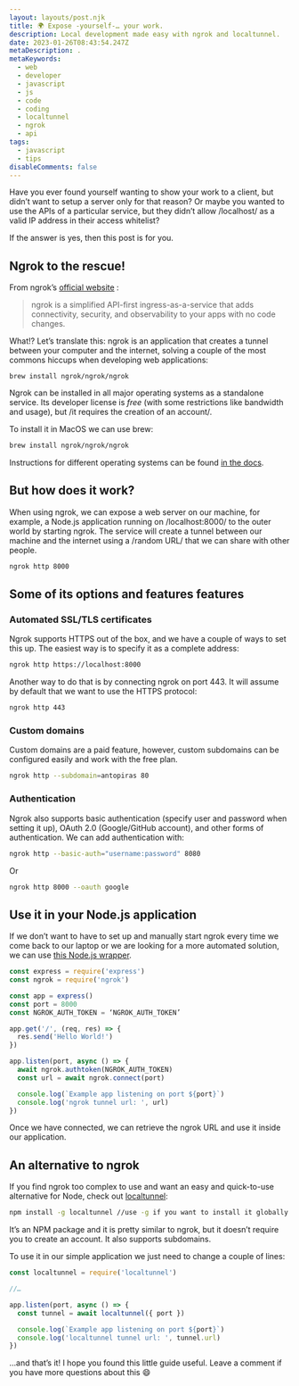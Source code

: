 ```yaml
---
layout: layouts/post.njk
title: 🌍 Expose -yourself-… your work.
description: Local development made easy with ngrok and localtunnel.
date: 2023-01-26T08:43:54.247Z
metaDescription: .
metaKeywords:
  - web
  - developer
  - javascript
  - js
  - code
  - coding
  - localtunnel
  - ngrok
  - api
tags:
  - javascript
  - tips
disableComments: false
---
```

Have you ever found yourself wanting to show your work to a client, but didn’t want to setup a server only for that reason? Or maybe you wanted to use the APIs of a particular service, but they didn’t allow /localhost/ as a valid IP address in their access whitelist?

If the answer is yes, then this post is for you.

## Ngrok to the rescue!

From ngrok’s [official website](https://ngrok.com) :

> ngrok is a simplified API-first ingress-as-a-service that adds connectivity, security, and observability to your apps with no code changes.

What!? Let’s translate this: ngrok is an application that creates a tunnel between your computer and the internet, solving a couple of the most commons hiccups when developing web applications:

```ba
brew install ngrok/ngrok/ngrok
```

Ngrok can be installed in all major operating systems as a standalone service. Its developer license is *free* (with some restrictions like bandwidth and usage), but /it requires the creation of an account/.

To install it in MacOS we can use brew:

```bash
brew install ngrok/ngrok/ngrok
```

Instructions for different operating systems can be found [in the docs](https://ngrok.com/docs/getting-started).

## But how does it work?

When using ngrok, we can expose a web server on our machine, for example, a Node.js application running on /localhost:8000/ to the outer world by starting ngrok. The service will create a tunnel between our machine and the internet using a /random URL/ that we can share with other people.

```bash
ngrok http 8000
```

## Some of its options and features features

### Automated SSL/TLS certificates

Ngrok supports HTTPS out of the box, and we have a couple of ways to set this up.
The easiest way is to specify it as a complete address:

```bash
ngrok http https://localhost:8000
```

Another way to do that is by connecting ngrok on port 443. It will assume by default that we want to use the HTTPS protocol:

```bash
ngrok http 443
```

### Custom domains

Custom domains are a paid feature, however, custom subdomains can be configured easily and work with the free plan.

```bash
ngrok http --subdomain=antopiras 80
```

### Authentication

Ngrok also supports basic authentication (specify user and password when setting it up), OAuth 2.0 (Google/GitHub account), and other forms of authentication.
We can add authentication with:

```bash
ngrok http --basic-auth="username:password" 8080
```

Or

```bash
ngrok http 8000 --oauth google
```

## Use it in your Node.js application

If we don’t want to have to set up and manually start ngrok every time we come back to our laptop or we are looking for a more automated solution, we can use [this Node.js wrapper](https://github.com/bubenshchykov/ngrok).

```javascript
const express = require('express')
const ngrok = require('ngrok')

const app = express()
const port = 8000
const NGROK_AUTH_TOKEN = ‘NGROK_AUTH_TOKEN’

app.get('/', (req, res) => {
  res.send('Hello World!')
})

app.listen(port, async () => {
  await ngrok.authtoken(NGROK_AUTH_TOKEN)
  const url = await ngrok.connect(port)

  console.log(`Example app listening on port ${port}`)
  console.log('ngrok tunnel url: ', url)
})
```

Once we have connected, we can retrieve the ngrok URL and use it inside our application.

## An alternative to ngrok

If you find ngrok too complex to use and want an easy and quick-to-use alternative for Node, check out  [localtunnel](https://theboroer.github.io/localtunnel-www/):

```bash
npm install -g localtunnel //use -g if you want to install it globally on your machine
```

It’s an NPM package and it is pretty similar to ngrok, but it doesn’t require you to create an account. It also supports subdomains.

To use it in our simple application we just need to change a couple of lines:

```javascript
const localtunnel = require('localtunnel')

//…

app.listen(port, async () => {
  const tunnel = await localtunnel({ port })

  console.log(`Example app listening on port ${port}`)
  console.log('localtunnel tunnel url: ', tunnel.url)
})
```

…and that’s it! I hope you found this little guide useful. Leave a comment if you have more questions about this 😄